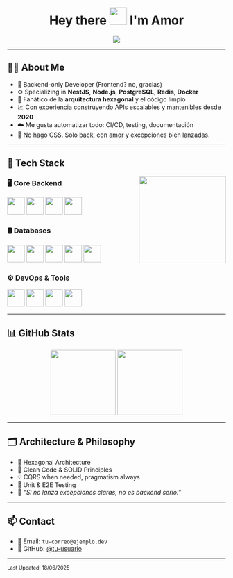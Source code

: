 <h1 align="center">Hey there <img src="https://emojis.slackmojis.com/emojis/images/1577305505/7373/hand_wave.gif" width="40"/> I'm Amor</h1>

<p align="center">
  <img src="https://readme-typing-svg.herokuapp.com?font=Fira+Code&pause=1000&color=00F7C1&center=true&width=435&lines=Backend+Engineer+%7C+Node.js+%26+NestJS;Hexagonal+Architecture+%7C+Clean+Code;PostgreSQL+%7C+Redis+%7C+Docker+%7C+CI%2FCD;Always+debugging+with+coffee+%E2%98%95%EF%B8%8F">
</p>

---

## 👨‍💻 About Me

- 🧠 Backend-only Developer (Frontend? no, gracias)
- ⚙️ Specializing in **NestJS**, **Node.js**, **PostgreSQL**, **Redis**, **Docker**
- 🧱 Fanático de la **arquitectura hexagonal** y el código limpio
- 📈 Con experiencia construyendo APIs escalables y mantenibles desde **2020**
- ☁️ Me gusta automatizar todo: CI/CD, testing, documentación
- 🚫 No hago CSS. Solo back, con amor y excepciones bien lanzadas.

---

## 🧰 Tech Stack

<img align="right" src="https://media1.tenor.com/m/_DOBjnGspYAAAAAC/code-coding.gif" width="200"/>

### 🖥️ Core Backend

<div>
  <img src="https://cdn.jsdelivr.net/gh/devicons/devicon/icons/nodejs/nodejs-original.svg" width="40"/>
  <img src="https://cdn.jsdelivr.net/gh/devicons/devicon/icons/nestjs/nestjs-plain.svg" width="40"/>
  <img src="https://cdn.jsdelivr.net/gh/devicons/devicon/icons/express/express-original.svg" width="40"/>
  <img src="https://cdn.jsdelivr.net/gh/devicons/devicon/icons/socketio/socketio-original.svg" width="40"/>
</div>

### 🛢️ Databases

<div>
  <img src="https://cdn.jsdelivr.net/gh/devicons/devicon/icons/postgresql/postgresql-original.svg" width="40"/>
  <img src="https://cdn.jsdelivr.net/gh/devicons/devicon/icons/mongodb/mongodb-original.svg" width="40"/>
  <img src="https://cdn.jsdelivr.net/gh/devicons/devicon/icons/mysql/mysql-original.svg" width="40"/>
  <img src="https://cdn.jsdelivr.net/gh/devicons/devicon/icons/firebase/firebase-plain.svg" width="40"/>
  <img src="https://cdn.jsdelivr.net/gh/devicons/devicon/icons/redis/redis-original.svg" width="40"/>
</div>

### ⚙️ DevOps & Tools

<div>
  <img src="https://cdn.jsdelivr.net/gh/devicons/devicon/icons/docker/docker-original.svg" width="40"/>
  <img src="https://cdn.jsdelivr.net/gh/devicons/devicon/icons/git/git-original.svg" width="40"/>
  <img src="https://cdn.jsdelivr.net/gh/devicons/devicon/icons/github/github-original.svg" width="40"/>
  <img src="https://cdn.jsdelivr.net/gh/devicons/devicon/icons/npm/npm-original-wordmark.svg" width="40"/>
</div>

---

## 📊 GitHub Stats

<div align="center">
  <img src="https://github-readme-stats.vercel.app/api?username=TU-USUARIO&theme=tokyonight&show_icons=true&hide_border=false&count_private=true" height="150" />
  <img src="https://github-readme-stats.vercel.app/api/top-langs/?username=TU-USUARIO&theme=tokyonight&layout=compact&hide_border=false" height="150" />
</div>

---

## 🗂️ Architecture & Philosophy

- 🧱 Hexagonal Architecture
- 🧼 Clean Code & SOLID Principles
- 💡 CQRS when needed, pragmatism always
- 🧪 Unit & E2E Testing
- 💬 *“Si no lanza excepciones claras, no es backend serio.”*

---

## 📫 Contact

- 📧 Email: `tu-correo@ejemplo.dev`
- 🐙 GitHub: [@tu-usuario](https://github.com/tu-usuario)

---

<sub>Last Updated: 18/06/2025</sub>
